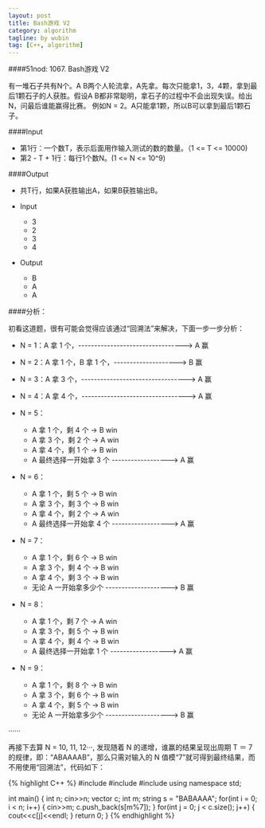 ```yaml
---
layout: post
title: Bash游戏 V2
category: algorithm
tagline: by wubin
tag: [C++, algorithm]
---
```


####51nod: 1067. Bash游戏 V2

有一堆石子共有N个。A B两个人轮流拿，A先拿。每次只能拿1，3，4颗，拿到最后1颗石子的人获胜。假设A B都非常聪明，拿石子的过程中不会出现失误。给出N，问最后谁能赢得比赛。
例如N = 2。A只能拿1颗，所以B可以拿到最后1颗石子。

####Input

* 第1行：一个数T，表示后面用作输入测试的数的数量。（1 <= T <= 10000)
* 第2 - T + 1行：每行1个数N。(1 <= N <= 10^9)

####Output

* 共T行，如果A获胜输出A，如果B获胜输出B。

* Input

    * 3
    * 2
    * 3
    * 4

* Output

    * B
    * A
    * A

####分析：

初看这道题，很有可能会觉得应该通过“回溯法”来解决，下面一步一步分析：

* N = 1：A 拿 1 个，---------------------------------> A 赢
* N = 2：A 拿 1 个，B 拿 1 个，--------------------> B 赢
* N = 3：A 拿 3 个，---------------------------------> A 赢
* N = 4：A 拿 4 个，---------------------------------> A 赢
* N = 5：
    * A 拿 1 个，剩 4 个 -> B win
    * A 拿 3 个，剩 2 个 -> A win
    * A 拿 4 个，剩 1 个 -> B win
    * A 最终选择一开始拿 3 个 ------------------> A 赢

* N = 6：
    * A 拿 1 个，剩 5 个 -> B win
    * A 拿 3 个，剩 3 个 -> B win
    * A 拿 4 个，剩 2 个 -> A win
    * A 最终选择一开始拿 4 个 ------------------> A 赢

* N = 7：
    * A 拿 1 个，剩 6 个 -> B win
    * A 拿 3 个，剩 4 个 -> B win
    * A 拿 4 个，剩 3 个 -> B win
    * 无论 A 一开始拿多少个 --------------------> B 赢

* N = 8：
    * A 拿 1 个，剩 7 个 -> A win
    * A 拿 3 个，剩 5 个 -> B win
    * A 拿 4 个，剩 4 个 -> B win
    * A 最终选择一开始拿 1 个 ------------------> A 赢

* N = 9：
    * A 拿 1 个，剩 8 个 -> B win
    * A 拿 3 个，剩 6 个 -> B win
    * A 拿 4 个，剩 5 个 -> B win
    * 无论 A 一开始拿多少个 --------------------> B 赢

······

再接下去算 N = 10, 11, 12···, 发现随着 N 的递增，谁赢的结果呈现出周期 T ＝ 7 的规律，即：“ABAAAAB”，那么只需对输入的 N 值模“7”就可得到最终结果，而不用使用“回溯法”，代码如下：

{% highlight C++ %}
#include<iostream>
#include<vector>
#include<string>
using namespace std;

int main() {
    int n;
    cin>>n;
    vector<char> c;
    int m;
    string s = "BABAAAA";
    for(int i = 0; i < n; i++) {
        cin>>m;
        c.push_back(s[m%7]);
    }
    for(int j = 0; j < c.size(); j++) {
        cout<<c[j]<<endl;
    }
    return 0;
}
{% endhighlight %}

